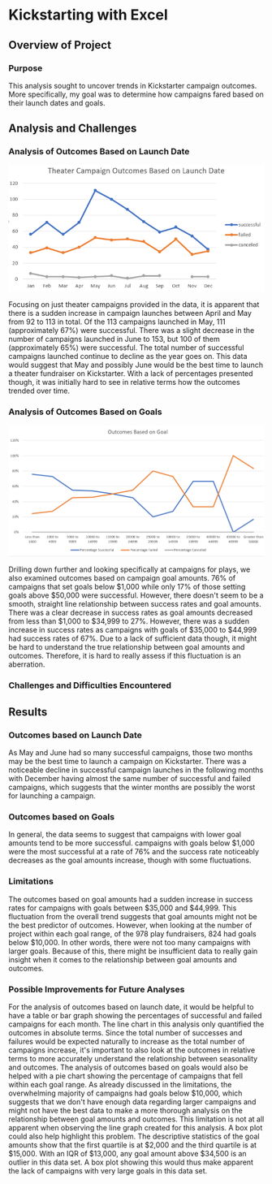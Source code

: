 # Kickstarting with Excel

## Overview of Project

### Purpose
This analysis sought to uncover trends in Kickstarter campaign outcomes. More specifically, my goal was to determine how campaigns fared based on their launch dates and goals.

## Analysis and Challenges

### Analysis of Outcomes Based on Launch Date

![Theater_Outcomes_vs_Launch.png](https://github.com/teruki-i/Kickstarter_Analysis/blob/5920f67fcaf4dc136a19acf61be2d94e768f8caa/Theater_Outcomes_vs_Launch.png)

Focusing on just theater campaigns provided in the data, it is apparent that there is a sudden increase in campaign launches between April and May from 92 to 113 in total. Of the 113 campaigns launched in May, 111 (approximately 67%) were successful. There was a slight decrease in the number of campaigns launched in June to 153, but 100 of them (approximately 65%) were successful. The total number of successful campaigns launched continue to decline as the year goes on.
This data would suggest that May and possibly June would be the best time to launch a theater fundraiser on Kickstarter. With a lack of percentages presented though, it was initially hard to see in relative terms how the outcomes trended over time.

### Analysis of Outcomes Based on Goals

![Outcomes_vs_Goals.png](https://github.com/teruki-i/Kickstarter_Analysis/blob/5920f67fcaf4dc136a19acf61be2d94e768f8caa/Outcomes_vs_Goals.png)

Drilling down further and looking specifically at campaigns for plays, we also examined outcomes based on campaign goal amounts.
76% of campaigns that set goals below $1,000 while only 17% of those setting goals above $50,000 were successful. However, there doesn't seem to be a smooth, straight line relationship between success rates and goal amounts. There was a clear decrease in success rates as goal amounts decreased from less than $1,000 to $34,999 to 27%. However, there was a sudden increase in success rates as campaigns with goals of $35,000 to $44,999 had success rates of 67%. Due to a lack of sufficient data though, it might be hard to understand the true relationship between goal amounts and outcomes. Therefore, it is hard to really assess if this fluctuation is an aberration.

### Challenges and Difficulties Encountered

## Results

### Outcomes based on Launch Date

As May and June had so many successful campaigns, those two months may be the best time to launch a campaign on Kickstarter. There was a noticeable decline in successful campaign launches in the following months with December having almost the same number of successful and failed campaigns, which suggests that the winter months are possibly the worst for launching a campaign.

### Outcomes based on Goals

In general, the data seems to suggest that campaigns with lower goal amounts tend to be more successful. campaigns with goals below $1,000 were the most successful at a rate of 76% and the success rate noticeably decreases as the goal amounts increase, though with some fluctuations.

### Limitations

The outcomes based on goal amounts had a sudden increase in success rates for campaigns with goals between $35,000 and $44,999. This fluctuation from the overall trend suggests that goal amounts might not be the best predictor of outcomes. However, when looking at the number of project within each goal range, of the 978 play fundraisers, 824 had goals below $10,000. In other words, there were not too many campaigns with larger goals. Because of this, there might be insufficient data to really gain insight when it comes to the relationship between goal amounts and outcomes.

### Possible Improvements for Future Analyses

For the analysis of outcomes based on launch date, it would be helpful to have a table or bar graph showing the percentages of successful and failed campaigns for each month. The line chart in this analysis only quantified the outcomes in absolute terms. Since the total number of successes and failures would be expected naturally to increase as the total number of campaigns increase, it's important to also look at the outcomes in relative terms to more accurately understand the relationship between seasonality and outcomes.
The analysis of outcomes based on goals would also be helped with a pie chart showing the percentage of campaigns that fell within each goal range. As already discussed in the limitations, the overwhelming majority of campaigns had goals below $10,000, which suggests that we don't have enough data regarding larger campaigns and might not have the best data to make a more thorough analysis on the relationship between goal amounts and outcomes. This limitation is not at all apparent when observing the line graph created for this analysis. A box plot could also help highlight this problem. The descriptive statistics of the goal amounts show that the first quartile is at $2,000 and the third quartile is at $15,000. With an IQR of $13,000, any goal amount above $34,500 is an outlier in this data set.  A box plot showing this would thus make apparent the lack of campaigns with very large goals in this data set.
